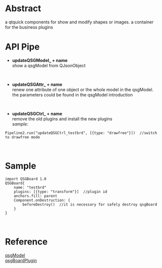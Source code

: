 # Abstract
a qtquick components for show and modify shapes or images. a container for the business plugins  

# API Pipe
* **updateQSGModel_ + name**  
show a qsgModel from QJsonObject  
</br>

* **updateQSGAttr_ + name**  
renew one attribute of one object or the whole model in the qsgModel. the parameters could be found in the qsgModel introduction  
</br>

* **updateQSGCtrl_ + name**  
remove the old plugins and install the new plugins  
_sample_:  
```
Pipeline2.run("updateQSGCtrl_testbrd", [{type: "drawfree"}])  //switch to drawfree mode
```  
</br>

# Sample
```
import QSGBoard 1.0
QSGBoard{
    name: "testbrd"
    plugins: [{type: "transform"}]  //plugin id
    anchors.fill: parent
    Component.onDestruction: {
        beforeDestroy()  //it is necessary for safely destroy qsgBoard
    }
}
```  
</br>

# Reference
[qsgModel](qsgModel.md)  
[qsgBoardPlugin](qsgBoardPlugin.md)